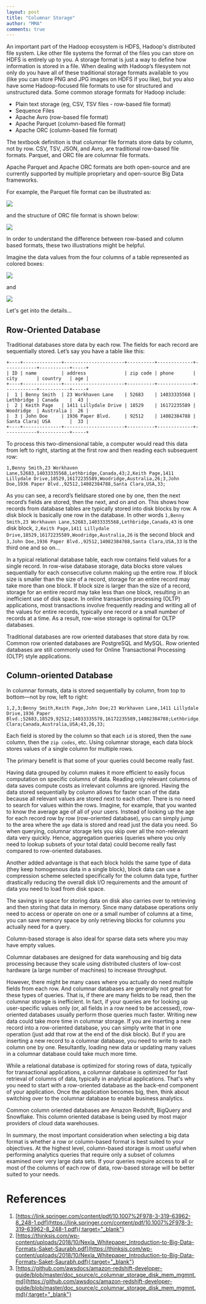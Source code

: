 ```yaml
---
layout: post
title: "Columnar Storage"
author: "MMA"
comments: true
---
```


An important part of the Hadoop ecosystem is HDFS, Hadoop's distributed file system.  Like other file systems the format of the files you can store on HDFS is entirely up to you. A storage format is just a way to define how information is stored in a file. When dealing with Hadoop’s filesystem not only do you have all of these traditional storage formats available to you (like you can store PNG and JPG images on HDFS if you like), but you also have some Hadoop-focused file formats to use for structured and unstructured data. Some common storage formats for Hadoop include:

* Plain text storage (eg, CSV, TSV files - row-based file format)
* Sequence Files
* Apache Avro (row-based file format)
* Apache Parquet (column-based file format)
* Apache ORC (column-based file format)

The textbook definition is that columnar file formats store data by column, not by row. CSV, TSV, JSON, and Avro, are traditional row-based file formats. Parquet, and ORC file are columnar file formats.

Apache Parquet and Apache ORC formats are both open-source and are currently supported by multiple proprietary and open-source Big Data frameworks.

For example, the Parquet file format can be illustrated as:

![](https://github.com/mmuratarat/mmuratarat.github.io/blob/master/_posts/images/parquet_format.png?raw=true)

and the structure of ORC file format is shown below:

![](https://github.com/mmuratarat/mmuratarat.github.io/blob/master/_posts/images/orc_format.png?raw=true)

In order to understand the difference between row-based and column based formats, these two illustrations might be helpful.

Imagine the data values from the four columns of a table represented as colored boxes:

![](https://github.com/mmuratarat/mmuratarat.github.io/blob/master/_posts/images/row_column_DBs1.png?raw=true)

and 

![](https://github.com/mmuratarat/mmuratarat.github.io/blob/master/_posts/images/row_column_DBs2.png?raw=true)

Let's get into the details...

## Row-Oriented Database

Traditional databases store data by each row. The fields for each record are sequentially stored. Let’s say you have a table like this:

```
+----+--------------+----------------------+----------+-------------+------------+-----------+-----+
| ID | name         | address              | zip code | phone       | city       | country   | age |
+----+--------------+----------------------+----------+-------------+------------+-----------+-----+
|  1 | Benny Smith  | 23 Workhaven Lane    | 52683    | 14033335568 | Lethbridge | Canada    |  43 |
|  2 | Keith Page   | 1411 Lillydale Drive | 18529    | 16172235589 | Woodridge  | Australia |  26 |
|  3 | John Doe     | 1936 Paper Blvd.     | 92512    | 14082384788 | Santa Clara| USA       |  33 | 
+----+--------------+----------------------+----------+-------------+------------+-----------+-----+
```

To process this two-dimensional table, a computer would read this data from left to right, starting at the first row and then reading each subsequent row:

```
1,Benny Smith,23 Workhaven Lane,52683,14033335568,Lethbridge,Canada,43;2,Keith Page,1411 Lillydale Drive,18529,16172235589,Woodridge,Australia,26;3,John Doe,1936 Paper Blvd.,92512,14082384788,Santa Clara,USA,33;
```

As you can see, a record’s fieldsare stored one by one, then the next record’s fields are stored, then the next, and on and on. This shows how records from database tables are typically stored into disk blocks by row. A disk block is basically one row in the database. In other words `1,Benny Smith,23 Workhaven Lane,52683,14033335568,Lethbridge,Canada,43` is one disk block, `2,Keith Page,1411 Lillydale Drive,18529,16172235589,Woodridge,Australia,26` is the second block and `3,John Doe,1936 Paper Blvd.,92512,14082384788,Santa Clara,USA,33` is the third one and so on...

In a typical relational database table, each row contains field values for a single record. In row-wise database storage, data blocks store values sequentially for each consecutive column making up the entire row. If block size is smaller than the size of a record, storage for an entire record may take more than one block. If block size is larger than the size of a record, storage for an entire record may take less than one block, resulting in an inefficient use of disk space. In online transaction processing (OLTP) applications, most transactions involve frequently reading and writing all of the values for entire records, typically one record or a small number of records at a time. As a result, row-wise storage is optimal for OLTP databases.

Traditional databases are row oriented databases that store data by row. Common row oriented databases are PostgreSQL and MySQL. Row oriented databases are still commonly used for Online Transactional Processing (OLTP) style applications.

## Column-oriented Database

In columnar formats, data is stored sequentially by column, from top to bottom—not by row, left to right:

```
1,2,3;Benny Smith,Keith Page,John Doe;23 Workhaven Lane,1411 Lillydale Drive,1936 Paper Blvd.;52683,18529,92512;14033335578,16172235589,14082384788;Lethbridge,Woodridge,Santa Clara;Canada,Australia,USA;43,26,33;
```

Each field is stored by the column so that each `id` is stored, then the `name` column, then the `zip codes`, etc. Using columnar storage, each data block stores values of a single column for multiple rows. 

The primary benefit is that some of your queries could become really fast. 


Having data grouped by column makes it more efficient to easily focus computation on specific columns of data. Reading only relevant columns of data saves compute costs as irrelevant columns are ignored.  Having the data stored sequentially by column allows for faster scan of the data because all relevant values are stored next to each other. There is no need to search for values within the rows. Imagine, for example, that you wanted to know the average age of all of your users. Instead of looking up the age for each record row by row (row-oriented database), you can simply jump to the area where the `age` data is stored and read just the data you need. So when querying, columnar storage lets you skip over all the non-relevant data very quickly. Hence, aggregation queries (queries where you only need to lookup subsets of your total data) could become really fast compared to row-oriented databases. 

Another added advantage is that each block holds the same type of data (they keep homogenous data in a single block), block data can use a compression scheme selected specifically for the column data type, further drastically reducing the overall disk I/O requirements and the amount of data you need to load from disk space.

The savings in space for storing data on disk also carries over to retrieving and then storing that data in memory. Since many database operations only need to access or operate on one or a small number of columns at a time, you can save memory space by only retrieving blocks for columns you actually need for a query.

Column-based storage is also ideal for sparse data sets where you may have empty values.

Columnar databases are designed for data warehousing and big data processing because they scale using distributed clusters of low-cost hardware (a large number of machines) to increase throughput.

However, there might be many cases where you actually do need multiple fields from each row. And columnar databases are generally not great for these types of queries. That is, if there are many fields to be read, then the columnar storage is inefficient. In fact, if your queries are for looking up user-specific values only (or, all fields in a row need to be accessed), row-oriented databases usually perform those queries much faster. Writing new data could take more time in columnar storage. If you are inserting a new record into a row-oriented database, you can simply write that in one operation (just add that row at the end of the disk block). But if you are inserting a new record to a columnar database, you need to write to each column one by one. Resultantly, loading new data or updating many values in a columnar database could take much more time.

While a relational database is optimized for storing rows of data, typically for transactional applications, a columnar database is optimized for fast retrieval of columns of data, typically in analytical applications. That's why you need to start with a row-oriented database as the back-end component of your application. Once the application becomes big, then, think about switching over to the columnar database to enable business analytics. 

Common column oriented databases are Amazon Redshift, BigQuery and Snowflake. This column oriented database is being used by most major providers of cloud data warehouses. 

In summary, the most important consideration when selecting a big data format is whether a row or column-based format is best suited to your objectives. At the highest level, column-based storage is most useful when performing analytics queries that require only a subset of columns examined over very large data sets. If your queries require access to all or most of the columns of each row of data, row-based storage will be better suited to your needs. 

# References

1. [https://link.springer.com/content/pdf/10.1007%2F978-3-319-63962-8_248-1.pdf](https://link.springer.com/content/pdf/10.1007%2F978-3-319-63962-8_248-1.pdf){:target="_blank"}
2. [https://thinksis.com/wp-content/uploads/2018/10/Nexla_Whitepaper_Introduction-to-Big-Data-Formats-Saket-Saurabh.pdf](https://thinksis.com/wp-content/uploads/2018/10/Nexla_Whitepaper_Introduction-to-Big-Data-Formats-Saket-Saurabh.pdf){:target="_blank"}
3. [https://github.com/awsdocs/amazon-redshift-developer-guide/blob/master/doc_source/c_columnar_storage_disk_mem_mgmnt.md](https://github.com/awsdocs/amazon-redshift-developer-guide/blob/master/doc_source/c_columnar_storage_disk_mem_mgmnt.md){:target="_blank"}
